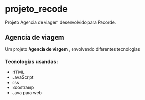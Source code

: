 # projeto_recode
Projeto Agencia de viagem desenvolvido para  Recorde.



## Agencia de viagem
Um projeto **Agencia de viagem** , envolvendo diferentes tecnologias 


### Tecnologias usandas:
* HTML
* JavaScript
* css
* Boostramp
* Java para web





